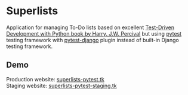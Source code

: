 # Superlists

Application for managing To-Do lists based on excellent [Test-Driven Development with Python book by Harry. J.W. Percival](https://www.obeythetestinggoat.com) but using [pytest](https://github.com/pytest-dev/pytest/) testing framework with [pytest-django](https://github.com/pytest-dev/pytest-django) plugin instead of built-in Django testing framework.

## Demo

Production website: [superlists-pytest.tk](http://superlists-pytest.tk)  
Staging website: [superlists-pytest-staging.tk](http://superlists-pytest-staging.tk)
